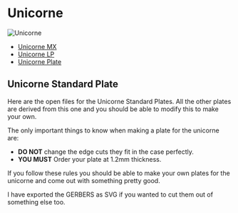 # Unicorne

![Unicorne](https://www.boardsource.xyz/_next/image?url=https%3A%2F%2Fimages.boardsource.xyz%2Funicorne_mx_magic_girl_yellow-1697650975815.jpg&w=1920&q=75)

* [Unicorne MX](https://www.boardsource.xyz/products/unicorne)
* [Unicorne LP](https://www.boardsource.xyz/products/unicorne-LP)
* [Unicorne Plate](https://www.boardsource.xyz/products/unicorne-plate)

## Unicorne Standard Plate
Here are the open files for the Unicorne Standard Plates.
All the other plates are derived from this one and you should be able to modify this to make your own.

The only important things to know when making a plate for the unicorne are:

* **DO NOT** change the edge cuts they fit in the case perfectly.
* **YOU MUST** Order your plate at 1.2mm thickness.

If you follow these rules you should be able to make your own plates for the unicorne and come out with something pretty good. 

I have exported the GERBERS as SVG if you wanted to cut them out of something else too. 